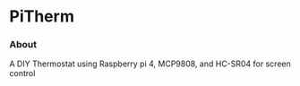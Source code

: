 PiTherm
=======

### About

A DIY Thermostat using Raspberry pi 4, MCP9808, and HC-SR04 for screen control